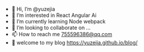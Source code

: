 - 👋 Hi, I’m @yuzejia
- 👀 I’m interested in React Angular Ai 
- 🌱 I’m currently learning Node webpack 
- 💞️ I’m looking to collaborate on ...
- 📫 How to reach me 755596386@qq.com
- 👀 welcome to my blog https://yuzejia.github.io/blog/

<!---
yuzejia/yuzejia is a ✨ special ✨ repository because its `README.md` (this file) appears on your GitHub profile.
You can click the Preview link to take a look at your changes.
--->
